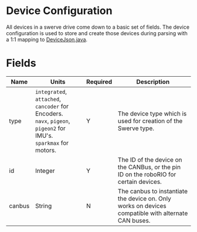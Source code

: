 # Device Configuration

All devices in a swerve drive come down to a basic set of fields. The device configuration is used
to store and create those devices during parsing with a 1:1 mapping
to [DeviceJson.java](../../src/main/java/frc/robot/subsystems/swervedrive2/swervelib/parser/json/DeviceJson.java).

# Fields

| Name   | Units                                                                                                                      | Required | Description                                                                                         |
|--------|----------------------------------------------------------------------------------------------------------------------------|----------|-----------------------------------------------------------------------------------------------------|
| type   | `integrated`, `attached`, `cancoder` for Encoders. <br/>`navx`, `pigeon`, `pigeon2` for IMU's. <br/>`sparkmax` for motors. | Y        | The device type which is used for creation of the Swerve type.                                      |
| id     | Integer                                                                                                                    | Y        | The ID of the device on the CANBus, or the pin ID on the roboRIO for certain devices.               |
| canbus | String                                                                                                                     | N        | The canbus to instantiate the device on. Only works on devices compatible with alternate CAN buses. |
